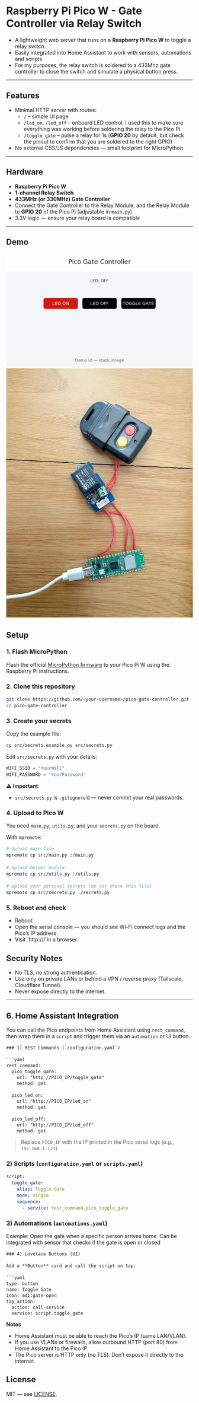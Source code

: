 # Raspberry Pi Pico W - Gate Controller via Relay Switch

- A lightweight web server that runs on a **Raspberry Pi Pico W** to toggle a relay switch.
- Easily integrated into Home Assistant to work with sensors, automations and scripts
- For my purposes, the relay switch is soldered to a 433Mhz gate controller to close the switch and simulate a physical button press.

---

## Features

- Minimal HTTP server with routes:
  - `/` – simple UI page
  - `/led_on`, `/led_off` – onboard LED control, I used this to make sure everything was working before soldering the relay to the Pico Pi
  - `/toggle_gate` – pulse a relay for 1s (**GPIO 20** by default, but check the pinout to confirm that you are soldered to the right GPIO) 
- No external CSS/JS dependencies — small footprint for MicroPython

---

## Hardware

- **Raspberry Pi Pico W**
- **1-channel Relay Switch**
- **433MHz (or 330MHz) Gate Controller**
- Connect the Gate Controller to the Relay Module, and the Relay Module to **GPIO 20** of the Pico Pi (adjustable in `main.py`)
- 3.3V logic — ensure your relay board is compatible
---

## Demo

![Pico Gate Controller UI](docs/demo_screenshot1.png)
![Pico Pi + Relay + Gate Controller ](docs/demo_screenshot2.jpeg)
---

## Setup

### 1. Flash MicroPython
Flash the official [MicroPython firmware](https://micropython.org/download/rp2-pico-w/) to your Pico Pi W using the Raspberry Pi instructions.

### 2. Clone this repository
```bash
git clone https://github.com/<your-username>/pico-gate-controller.git
cd pico-gate-controller
```

### 3. Create your secrets
Copy the example file:
```bash
cp src/secrets.example.py src/secrets.py
```

Edit `src/secrets.py` with your details:
```python
WIFI_SSID = "YourWiFi"
WIFI_PASSWORD = "YourPassword"

```

⚠️ **Important**:  
- `src/secrets.py` is `.gitignore`’d — never commit your real passwords.

### 4. Upload to Pico W
You need `main.py`, `utils.py`, and your `secrets.py` on the board.  

With `mpremote`:
```bash
# Upload main file
mpremote cp src/main.py :/main.py

# Upload helper module
mpremote cp src/utils.py :/utils.py

# Upload your personal secrets (do not share this file)
mpremote cp src/secrets.py :/secrets.py
```


### 5. Reboot and check
- Reboot
- Open the serial console — you should see Wi-Fi connect logs and the Pico’s IP address.  
- Visit `http://<pico-ip>/ in a browser.  

## Security Notes

- No TLS, no strong authentication.
- Use only on private LANs or behind a VPN / reverse proxy (Tailscale, Cloudflare Tunnel).
- Never expose directly to the internet.

---

## 6. Home Assistant Integration

You can call the Pico endpoints from Home Assistant using `rest_command`, then wrap them in a `script` and trigger them via an `automation` or UI button.
```
### 1) REST Commands (`configuration.yaml`)

```yaml
rest_command:
  pico_toggle_gate:
    url: "http://PICO_IP/toggle_gate"
    method: get

  pico_led_on:
    url: "http://PICO_IP/led_on"
    method: get

  pico_led_off:
    url: "http://PICO_IP/led_off"
    method: get
```

> Replace `PICO_IP` with the IP printed in the Pico serial logs (e.g., `192.168.1.123`).

### 2) Scripts (`configuration.yaml` or `scripts.yaml`)

```yaml
script:
  toggle_gate:
    alias: Toggle Gate
    mode: single
    sequence:
      - service: rest_command.pico_toggle_gate
```

### 3) Automations (`automations.yaml`)

Example: Open the gate when a specific person arrives home.
Can be integrated with sensor that checks if the gate is open or closed

```
### 4) Lovelace Buttons (UI)

Add a **Button** card and call the script on tap:

```yaml
type: button
name: Toggle Gate
icon: mdi:gate-open
tap_action:
  action: call-service
  service: script.toggle_gate
```

**Notes**

- Home Assistant must be able to reach the Pico’s IP (same LAN/VLAN).
- If you use VLANs or firewalls, allow outbound HTTP (port 80) from Home Assistant to the Pico IP.
- The Pico server is HTTP only (no TLS). Don’t expose it directly to the internet.

## License

MIT — see [LICENSE](./LICENSE).
